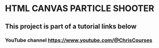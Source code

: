 # HTML CANVAS PARTICLE SHOOTER

## This project is part of a tutorial links below

### **YouTube channel** https://www.youtube.com/@ChrisCourses
